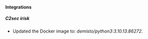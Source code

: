 
#### Integrations

##### C2sec irisk

- Updated the Docker image to: *demisto/python3:3.10.13.86272*.
